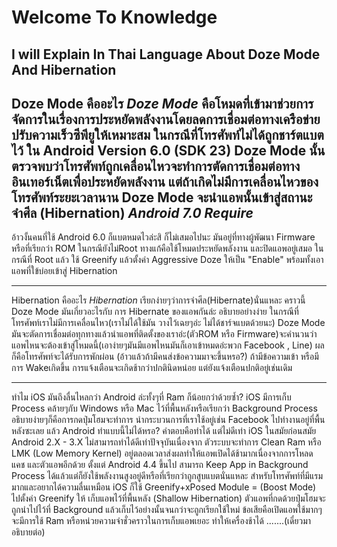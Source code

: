 ﻿# Welcome To Knowledge 
I will Explain In Thai Language About Doze Mode And Hibernation 
-----------------------------------------------------------------------------------------------
Doze Mode คืออะไร
*Doze Mode* คือโหมดที่เข้ามาช่วยการจัดการในเรื่องการประหยัดพลังงานโดยลดการเชื่อมต่อทางเครือข่าย ปรับความเร็วซีพียูให้เหมาะสม ในกรณีที่โทรศัพท์ไม่ได้ถูกชาร์ตแบตไว้
ใน Android Version 6.0 (SDK 23) Doze Mode นั้นตรวจพบว่าโทรศัพท์ถูกเคลื่อนไหวจะทำการตัดการเชื่อมต่อทางอินเทอร์เน็ตเพื่อประหยัดพลังงาน แต่ถ้าเกิดไม่มีการเคลื่อนไหวของโทรศัพท์ระยะเวลานาน Doze Mode จะนำแอพนั้นเข้าสู่สถานะจำศีล (Hibernation) *Android 7.0 Require*
-----------------------------------------------------------------------------------------------
อ้าวงั้นคนที่ใช้ Android 6.0 ก็แบตหมดไวล่ะสิ
ก็ไม่เสมอไปนะ มันอยู่ที่ทางผู้พัฒนา Firmware หรือที่เรียกว่า ROM
ในกรณียังไม่Root ทางแก้คือใช้โหมดประหยัดพลังงาน และปิดแอพอยู่เสมอ
ในกรณีที่ Root แล้ว ใช้ Greenify แล้วตั้งค่า Aggressive Doze ให้เป็น "Enable" พร้อมทั้งเอาแอพที่ใข้บ่อยเข้าสู่ Hibernation 


-----------------------------------------------------------------------------------------------
Hibernation คืออะไร
*Hibernation* เรียกง่ายๆว่าการจำศีล(Hibernate)นั่นแหละ คราวนี้ Doze Mode มันเกี่ยวอะไรกับ การ Hibernate ของแอพกันล่ะ
อธิบายอย่างง่าย ในกรณีที่โทรศัพท์เราไม่มีการเคลื่อนไหว(เราไม่ได้ใช้มัน วางไว้เฉยๆอ่ะ ไม่ได้ชาร์จแบตด้วยนะ) Doze Mode มันจะตัดการเชื่อมต่อทุกทางแล้วนำแอพที่ติดตั้งของเราอ่ะ(ตัวROM หรือ Firmware)จะคำนวนว่าแอพไหนจะต้องเข้าสู่โหมดนี้(เอาง่ายๆมันมีแอพไหนมันก็เอาเข้าหมดอ่ะพวก Facebook , Line) 
ผลก็คือโทรศัพท์จะได้รับการพักผ่อน (อ้าวแล้วถ้ามีคนส่งข้อความมาจะขึ้นหรอ?) ถ้ามีข้อความเข้า หรือมีการ Wakeเกิดขึ้น การแจ้งเตือนจะเกิดช้ากว่าปกตินิดหน่อย แต่ยังแจ้งเตือนปกติอยู่เช่นเดิม

-----------------------------------------------------------------------------------------------
ทำไม iOS มันถึงลื่นไหลกว่า Android ล่ะทั้งๆที่ Ram ก็น้อยกว่าด้วยซ้ำ?
iOS มีการเก็บ Process คล้ายๆกับ Windows หรือ Mac ไว้ที่พื้นหลังหรือเรียกว่า Background Process อธิบายง่ายๆก็คือการกดปุ่มโฮมจะทำการ นำกระบวนการที่เราใช้อยู่เช่น Facebook ไปทำงานอยู่ที่พื้นหลังซะเลย
แล้ว Android ทำแบบนี้ไม่ได้หรอ? คำตอบคือทำได้ แต่ไม่ดีเท่า iOS ในสมัยก่อนสมัย Android 2.X - 3.X ไม่สามารถทำได้ดีเท่าปัจจุบันเนื่องจาก ตัวระบบจะทำการ Clean Ram หรือ LMK (Low Memory Kernel) อยู่ตลอดเวลาส่งผลทำให้แอพเปิดได้ช้ามากเนื่องจากการโหลด แคช และตัวแอพอีกด้วย
ตั้งแต่ Android 4.4 ขึ้นไป สามารถ Keep App in Background Process ได้แล้วแต่ก็ยังใช้พลังงานสูงอยู่ดีหรือที่เรียกว่าถูกสูบแบตนั่นแหละ สำหรับโทรศัพท์ที่มีแรมมากและอยากได้ความลื่นเหมือน iOS ก็ใช้ Greenify+xPosed Module = (Boost Mode)
ไปตั้งค่า Greenify ให้ เก็บแอพไว้ที่พื้นหลัง (Shallow Hibernation) ตัวแอพที่กดด้วยปุ่มโฮมจะถูกนำไปไว้ที่ Background แล้วเก็บไว้อย่างนั้นจนกว่าจะถูกเรียกใช้ใหม่ ข้อเสียคือเปิดแอพใช้มากๆจะมีการใช้ Ram หรือหน่วยความจำชั่วคราวในการเก็บแอพเยอะ ทำให้เครื่องช้าได้ .......(เดี๋ยวมาอธิบายต่อ)

